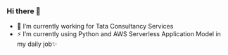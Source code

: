 ### Hi there 👋

<!--
**pranabsarkar/pranabsarkar** is a ✨ _special_ ✨ repository because its `README.md` (this file) appears on your GitHub profile.

Here are some ideas to get you started:
- 🤔 I’m looking for help with ...
- 😄 Pronouns: ...
- - 💬 Ask me about ...
-->

- 🔭 I’m currently working for Tata Consultancy Services
- ⚡ I’m currently using Python and AWS Serverless Application Model in my daily job✨
<!-- - 📫 How to reach me: (91)-7001029414 -->

